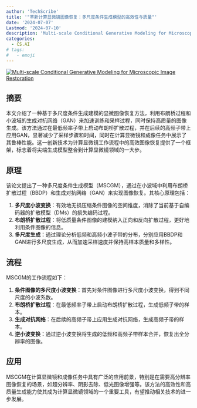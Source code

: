 ```yaml
---
author: 'TechScribe'
title: '"革新计算显微镜图像恢复：多尺度条件生成模型的高效性与质量"'
date: '2024-07-07'
Lastmod: '2024-07-10'
description: 'Multi-scale Conditional Generative Modeling for Microscopic Image Restoration'
categories:
  - CS.AI
# tags:
#   - emoji
---
```


[![Multi-scale Conditional Generative Modeling for Microscopic Image Restoration](https://arxiv-research-1301205113.cos.ap-guangzhou.myqcloud.com/images/2407.05259v1.pdf_0.jpg)](https://arxiv.org/abs/2407.05259v1)

## 摘要

本文介绍了一种基于多尺度条件生成建模的显微图像恢复方法，利用布朗桥过程和小波域的生成对抗网络（GAN）来加速训练和采样过程，同时保持高质量的图像生成。该方法通过在最低频率子带上启动布朗桥扩散过程，并在后续的高频子带上应用GAN，显著减少了采样步骤和时间，同时在计算显微镜和成像任务中展示了其鲁棒性能。这一创新技术为计算显微镜工作流程中的高效图像恢复提供了一个框架，标志着将尖端生成模型整合到计算显微镜领域的一大步。<!--more-->

## 原理

该论文提出了一种多尺度条件生成模型（MSCGM），通过在小波域中利用布朗桥扩散过程（BBDP）和生成对抗网络（GAN）来实现图像恢复。其核心原理包括：
1. **多尺度小波变换**：有效地无损压缩条件图像的空间维度，消除了当前基于自编码器的扩散模型（DMs）的损失编码过程。
2. **布朗桥扩散过程**：将低质量条件图像的建模纳入正向和反向扩散过程，更好地利用条件图像的信息。
3. **多尺度生成**：通过理论分析低频和高频小波子带的分布，分别应用BBDP和GAN进行多尺度生成，从而加速采样速度并保持高样本质量和多样性。

## 流程

MSCGM的工作流程如下：
1. **条件图像的多尺度小波变换**：首先对条件图像进行多尺度小波变换，得到不同尺度的小波系数。
2. **布朗桥扩散过程**：在最低频率子带上启动布朗桥扩散过程，生成低频子带的样本。
3. **生成对抗网络**：在后续的高频子带上应用生成对抗网络，生成高频子带的样本。
4. **逆小波变换**：通过逆小波变换将生成的低频和高频子带样本合并，恢复出全分辨率的图像。

## 应用

MSCGM在计算显微镜和成像任务中具有广泛的应用前景，特别是在需要高分辨率图像恢复的场景，如超分辨率、阴影去除、低光图像增强等。该方法的高效性和高质量生成能力使其成为计算显微镜领域的一个重要工具，有望推动相关技术的进一步发展。